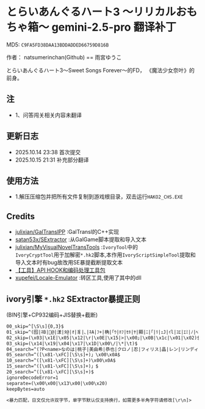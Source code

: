 # とらいあんぐるハート3 ～リリカルおもちゃ箱～ gemini-2.5-pro 翻译补丁

MD5: `C9FA5FD38DAA13BDDADDED66759D816B`

作者： natsumerinchan(Github) == 雨宮ゆうこ

とらいあんぐるハート3～Sweet Songs Forever～的FD， 《魔法少女奈叶》的前身。  

## 注

- 1、问答闯关相关内容未翻译

## 更新日志

- 2025.10.14 23:38 首次提交
- 2025.10.15 21:31 补充部分翻译

## 使用方法

- 1.解压压缩包并把所有文件复制到游戏根目录，双击运行`HAKO2_CHS.EXE`

## Credits

- [julixian/GalTranslPP](https://github.com/julixian/GalTranslPP.git) :GalTransl的C++实现
- [satan53x/SExtractor](https://github.com/satan53x/SExtractor.git) :从GalGame脚本提取和导入文本
- [julixian/MyVisualNovelTransTools](https://github.com/julixian/MyVisualNovelTransTools.git) :`IvoryTool`中的  
`IvoryCryptTool`用于加解密`*.hk2`脚本,本作用`IvoryScriptSimpleTool`提取和导入文本时有bug故改用SE暴提截断提取文本
- [【工具】API HOOK和编码处理工具包](https://www.ai2.moe/topic/29225-【工具】api-hook和编码处理工具包)
- [xupefei/Locale-Emulator](https://github.com/xupefei/Locale-Emulator.git) :转区工具,使用了其中的dll

## ivory引擎 `*.hk2` SExtractor暴提正则

(BIN引擎+CP932编码+JIS替换+截断)

```txt
00_skip=^[\S\s]{0,3}$
01_skip=^(囮|ﾈB|@|漾|ﾀ@|ｵ|豸|､|ﾈA|ﾌ+|桷|｢ｳ|ﾎﾌ|ｾﾎ|ﾔ|顯|ﾆ|｢|ﾘ|ｪJ|ｲl|ｺｴ|ｴﾐ|ﾉ|ﾍﾌL?)
02_skip=(\x03|\x1E|\x05|\x12|\r|\x0E|\x15|>|\x00｣|\x0B|\x1c|\x01|\x02)$
03_skip=(\x14|\x19|\x04|\x17|\x1D|\x00\/|\*|\t)$
04_search=^(?P<name>なのは|桃子|美由希|恭也|クロノ|忍|フィリス|晶|レン|リンディ|久遠|那美|フィアッセ|美沙斗|士郎|美緒|ななか|リスティ|ノエル|アイリ\x81\x5Bン|さくら|井上|薫|みずの|愛|唯子|女性|赤星|ゆうひ|？？？|アルバ\x81\x5Bト|黒い男の子|男|おじさん|真雪|ティオレ|松尾|看護婦|ねこ|女の子|小飛|猫|舞|声|レポ\x81\x5Bタ\x81\x5B|店員|ひなこ|支配人|女の人|側近|二人|隆弘|外人|店長|啓吾|機械|警備員|男の子|篠田|コロッケ屋|晶・レン|ゴ\x81\x5Bスト|八百屋|観客|子猫|一同|刑事|雪虎|アナウンス|桃子の母|女の子Ａ|タクシ\x81\x5B|運転手|ぎんが|司会|警備長|コック|奥様|親戚|静馬|犬|印刷店店主|ワグナ\x81\x5B|看護婦Ａ|女の子Ｃ|女の子Ｂ|救急隊員|全機械|征二|母親|知佳|医師|敗者|警備|三人|飛鳥|鳥|たこ焼き屋|とらじま猫|お巡りさん|和食料理長|コック一同|中華料理長|レフェリ\x81\x5B|看護婦Ｂ|小さな声|女性秘書|会談相手|レン・晶|舞・美緒|レン・忍|スタッフ|看護婦Ｃ|側近Ｃ|対戦者|家政婦|側近Ｂ|側近Ａ|こねこ|参拝客|やまね|機械２|機械３|灰色猫|赤虎|患者|耕介|秘書|女子|洋猫|花乃|和真|北斗|虎鉄)$
05_search=^([\x81-\xFC][\S\s]+)」\x00\x0A$
10_search=^([\x81-\xFC][\S\s]+)\x00\x0A$
15_search=^([\x81-\xFC][\S\s]+)」$
20_search=^([\x81-\xFC][\S\s]+)$
ignoreDecodeError=1
separate=(\x00\x00|\x13\x00|\x00\x20)
keepBytes=auto

<暴力匹配，日文仅允许双字节，单字节默认仅支持换行，如需更多半角字符请修改[\r\n]>
```
